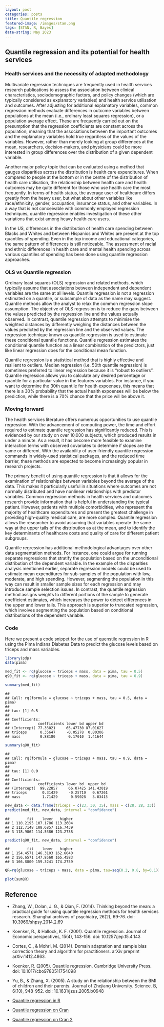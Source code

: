```yaml
---
layout: post
categories: posts
title: Quantile regression
featured-image: /images/stan.png
tags: [STAN, R, Bayes]
date-string: May 2023
---
```

## Quantile regression and its potential for health services

### Health services and the necessity of adapted methodology

Multivariate regression techniques are frequently used in health services research publications to assess the association between clinical characteristics, sociodemographic factors, and policy changes (which are typically considered as explanatory variables) and health service utilisation and outcomes. After adjusting for additional explanatory variables, common regression methods evaluate differences in outcome variables between populations at the mean (i.e., ordinary least squares regression), or a population average effect. These are frequently carried out on the presumption that the regression coefficients are constant across the population, meaning that the associations between the important outcomes and the explanatory variables hold true regardless of the values of the variables. However, rather than merely looking at group differences at the mean, researchers, decision-makers, and physicians could be more interested in group differences over the distribution of a given dependent variable.

Another major policy topic that can be evaluated using a method that gauges disparities across the distribution is health care expenditures. When compared to people at the bottom or in the centre of the distribution of health care utilisation, the relationship between health care and health outcomes may be quite different for those who use health care the most frequently.  In terms of health status, the average user of healthcare differs greatly from the heavy user, but what about other variables like race/ethnicity, gender, occupation, insurance status, and other variables. In a way that is not conceivable with commonly employed regression techniques, quantile regression enables investigation of these other variations that exist among heavy health care users.

In the US, differences in the distribution of health care spending between Blacks and Whites and between Hispanics and Whites are present at the top quantiles of spending. Even in the top income and educational categories, the same pattern of differences is still noticeable. The assessment of racial and ethnic differences in health care and mental health spending across various quantiles of spending has been done using quantile regression approaches. 

### OLS vs Quantile regression

Ordinary least squares (OLS) regression and related methods, which typically assume that associations between independent and dependent variables are the same at all levels. Quantile regression is not a regression estimated on a quantile, or subsample of data as the name may suggest. Quantile methods allow the analyst to relax the common regression slope assumption. The objective of OLS regression is to reduce the gaps between the values predicted by the regression line and the values actually observed. In contrast, quantile regression attempts to minimise the weighted distances by differently weighing the distances between the values predicted by the regression line and the observed values. The regression technique known as quantile regression is used to estimate these conditional quantile functions. Quantile regression estimates the conditional quantile function as a linear combination of the predictors, just like linear regression does for the conditional mean function.

Quantile regression is a statistical method that is highly effective and resilient to outliers. Median regression (i.e. 50th quantile regression) is sometimes preferred to linear regression because it is “robust to outliers”. Quantile regression allows you to calculate any desired percentage or quantile for a particular value in the features variables. For instance, if you want to determine the 30th quantile for health expoenses, this means that there is a 30% probability that the actual health expoenses will be below the prediction, while there is a 70% chance that the price will be above it.

### Moving forward 

The health services literature offers numerous opportunities to use quantile regression. With the advancement of computing power, the time and effort required to estimate quantile regression has significantly reduced. This is evidenced by our study on over 10,000 subjects, which produced results in under a minute. As a result, it has become more feasible to examine interaction terms with observed covariates to determine if slopes are the same or different. With the availability of user-friendly quantile regression commands in widely-used statistical packages, and the reduced time barrier, these methods are expected to become increasingly popular in research projects.

The primary benefit of using quantile regression is that it allows for the examination of relationships between variables beyond the average of the data. This makes it particularly useful in situations where outcomes are not normally distributed and have nonlinear relationships with predictor variables. Common regression methods in health services and outcomes research provide information that is helpful in understanding the typical patient. However, patients with multiple comorbidities, who represent the majority of healthcare expenditures and present the greatest challenge in providing high-quality medical care, are more complex. Quantile regression allows the researcher to avoid assuming that variables operate the same way at the upper tails of the distribution as at the mean, and to identify the key determinants of healthcare costs and quality of care for different patient subgroups.

Quantile regression has additional methodological advantages over other data segmentation methods. For instance, one could argue for running separate regressions that stratify the population based on the unconditional distribution of the dependent variable. In the example of the disparities analysis mentioned earlier, separate regression models could be used to estimate mean expenditures for sub-samples of the population with low, moderate, and high spending. However, segmenting the population in this way can result in smaller sample sizes for each regression and may introduce sample selection issues. In contrast, the quantile regression method assigns weights to different portions of the sample to generate coefficient estimates, which increases the power to detect differences in the upper and lower tails. This approach is superior to truncated regression, which involves segmenting the population based on conditional distributions of the dependent variable.

### Code

Here we present a code snippet for the use of quenstile regression in R using the Pima Indians Diabetes Data to predict the glucose levels based on triceps and mass variables.




```r
library(pdp)
data(pima)

med_fit <- rq(glucose ~ triceps + mass, data = pima, tau = 0.5)
q90_fit <- rq(glucose ~ triceps + mass, data = pima, tau = 0.9)

summary(med_fit)
```


```
## 
## Call: rq(formula = glucose ~ triceps + mass, tau = 0.5, data = pima)
## 
## tau: [1] 0.5
## 
## Coefficients:
##             coefficients lower bd upper bd
## (Intercept) 77.33021     65.47730 87.01627
## triceps      0.35647     -0.05278  0.80306
## mass         0.88180      0.17010  1.41644
```

```r
summary(q90_fit)
```

```
## 
## Call: rq(formula = glucose ~ triceps + mass, tau = 0.9, data = pima)
## 
## tau: [1] 0.9
## 
## Coefficients:
##             coefficients lower bd  upper bd 
## (Intercept)  99.22857     66.07425 141.43019
## triceps       0.31429     -0.25710   0.67261
## mass          1.71429      0.59028   3.03415
```

```r
new_data <- data.frame(triceps = c(23, 30, 35), mass = c(28, 28, 33)) 
predict(med_fit, new_data, interval = "confidence")
```

```
##        fit    lower   higher
## 1 110.2195 107.1786 113.2604
## 2 112.7148 108.6857 116.7439
## 3 118.9062 114.5386 123.2738
```

```r
predict(q90_fit, new_data, interval = "confidence")
```

```
##        fit    lower   higher
## 1 154.4571 146.3103 162.6040
## 2 156.6571 147.8560 165.4583
## 3 166.8000 159.3241 174.2759
```

```r
QR=rq(glucose ~ triceps + mass, data = pima, tau=seq(0.2, 0.8, by=0.1))
```

```r
plot(sumQR)
``` 

## Reference

+ Zhang, W., Dolan, J. G., & Qian, F. (2014). Thinking beyond the mean: a practical guide for using quantile regression methods for health services research. Shanghai archives of psychiatry, 26(2), 69-76. doi: 10.3969/shpsy.2014.2.69[](https://www.ncbi.nlm.nih.gov/pmc/articles/PMC4054530/)

+ Koenker, R., & Hallock, K. F. (2001). Quantile regression. Journal of Economic perspectives, 15(4), 143-156. doi: 10.1257/jep.15.4.143

+ Cortes, C., & Mohri, M. (2014). Domain adaptation and sample bias correction theory and algorithm for practitioners. arXiv preprint arXiv:1412.4863.

+ Koenker, R. (2005). Quantile regression. Cambridge University Press. doi: 10.1017/cbo9780511754098

+ Yu, B., & Zhang, X. (2005). A study on the relationship between the BMI of children and their parents. Journal of Zhejiang University. Science. B, 6(10), 948-952. doi: 10.1631/jzus.2005.b0948

+ [Quantile regression in R](https://www.statology.org/quantile-regression-in-r/)

+ [Quantile regression on Cran](https://cran.r-project.org/web/packages/quantreg/vignettes/rq.pdf)

+ [Quantile regression on Cran 2](https://search.r-project.org/CRAN/refmans/lqr/html/loglqr.html)

 [ ](https://www.r-bloggers.com/2019/01/quantile-regression-in-r-2/)

 [ ](https://www.geeksforgeeks.org/quantile-regression-in-r-programming/)

 [ ](https://rpubs.com/ibn_abdullah/rquantile)
